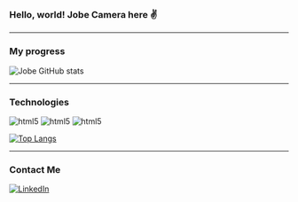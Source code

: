 ### Hello, world! Jobe Camera here ✌️

---

### My progress

![Jobe GitHub stats](https://github-readme-stats.vercel.app/api?username=jobemcamera&show_icons=true&theme=default&include_all_commits=true)

---

### Technologies

![html5](https://img.shields.io/badge/HTML5-E34F26?style=for-the-badge&logo=html5&logoColor=white)
![html5](https://img.shields.io/badge/CSS3-1572B6?style=for-the-badge&logo=css3&logoColor=white)
![html5](https://img.shields.io/badge/JavaScript-F7DF1E?style=for-the-badge&logo=javascript&logoColor=black)

[![Top Langs](https://github-readme-stats.vercel.app/api/top-langs/?username=jobemcamera)](https://github.com/jobemcamera/github-readme-stats)

---

### Contact Me

[![LinkedIn](https://img.shields.io/badge/LinkedIn-0077B5?style=for-the-badge&logo=linkedin&logoColor=white)](https://www.linkedin.com/in/jobecamera/)
